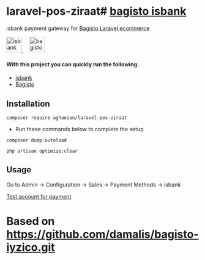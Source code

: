 # laravel-pos-ziraat# [bagisto isbank](https://github.com/Aghaeian/laravel-pos-isbank)

isbank payment gateway for [Bagisto Laravel ecommerce](https://bagisto.com/)

<p align="left"> <a href="https://www.isbank.com.tr/" target="_blank" rel="noreferrer"> <img src="#" alt="isbank" height="40" width="40"/> </a>&nbsp;&nbsp;&nbsp; <a href="https://bagisto.com/" target="_blank" rel="noreferrer"> <img src="https://avatars.githubusercontent.com/u/43133047?s=200&v=4" alt="bagisto laravel ecommerce" width="40" height="40" width="40"/> </a>

#### With this project you can quickly run the following:

- [isbank](https://github.com/aghaeian)
- [Bagisto](https://github.com/bagisto)

## Installation

```
composer require aghaeian/laravel-pos-ziraat
```

- Run these commands below to complete the setup

```
composer dump-autoload
```

```
php artisan optimize:clear
```

## Usage

Go to Admin -> Configuration -> Sales -> Payment Methods -> isbank

[Test account for payment](#)


# Based on https://github.com/damalis/bagisto-iyzico.git
